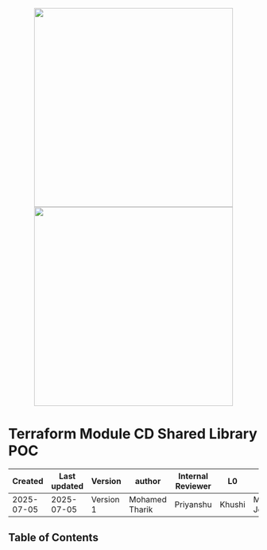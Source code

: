 <p align="center">
  <img src="https://github.com/user-attachments/assets/41f6bab5-6364-4125-ba54-2570c23fee89" width="400"/>
  <img src="https://github.com/user-attachments/assets/0bb6d105-b2fd-45ca-8935-6fe6f82f1753" width="400"/>
</p>

# Terraform Module CD Shared Library POC
| Created        | Last updated      | Version         | author|  Internal Reviewer | L0 | L1 | L2|
|----------------|----------------|-----------------|-----------------|-----|------|----|----|
| 2025-07-05  | 2025-07-05   |     Version 1         |  Mohamed Tharik |Priyanshu|Khushi|Mukul Joshi |Piyush Upadhyay|

## Table of Contents
